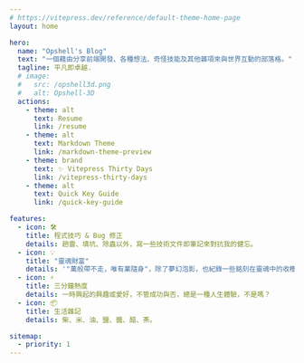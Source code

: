 ```yaml
---
# https://vitepress.dev/reference/default-theme-home-page
layout: home

hero:
  name: "Opshell's Blog"
  text: "一個藉由分享前端開發、各種想法、奇怪技能及其他雜項來與世界互動的部落格。"
  tagline: 平凡即卓越.
  # image:
  #   src: /opshell3d.png
  #   alt: Opshell-3D
  actions:
    - theme: alt
      text: Resume
      link: /resume
    - theme: alt
      text: Markdown Theme
      link: /markdown-theme-preview
    - theme: brand
      text: ✨️ Vitepress Thirty Days
      link: /vitepress-thirty-days
    - theme: alt
      text: Quick Key Guide
      link: /quick-key-guide

features:
  - icon: 🛠️
    title: 程式技巧 & Bug 修正
    details: 趟雷、填坑、除蟲以外，寫一些技術文件即筆記來對抗我的健忘。
  - icon: 💡
    title: "靈魂財富"
    details: '"萬般帶不走，唯有業隨身"，除了夢幻泡影，也紀錄一些銘刻在靈魂中的收穫。'
  - icon: ⚡️
    title: 三分鐘熱度
    details: 一時興起的興趣或愛好，不管成功與否，總是一種人生體驗，不是嗎？
  - icon: 📦
    title: 生活雜記
    details: 柴、米、油、鹽、醬、醋、茶。

sitemap:
  - priority: 1
---
```

